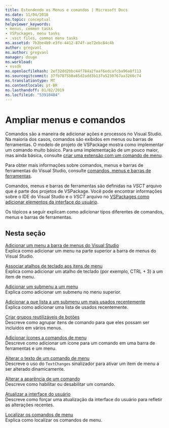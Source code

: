 ```yaml
---
title: Estendendo os Menus e comandos | Microsoft Docs
ms.date: 11/04/2016
ms.topic: conceptual
helpviewer_keywords:
- menus, common tasks
- VSPackages, menu tasks
- .vsct files, common menu tasks
ms.assetid: 7b2be4b9-e3fe-4412-874f-ae72ebc84c4b
author: gregvanl
ms.author: gregvanl
manager: douge
ms.workload:
- vssdk
ms.openlocfilehash: 2ef32dd2bbc44f784a2faaf6edcafcba96a8f113
ms.sourcegitcommit: 37fb7075b0a65d2add3b137a5230767aa3266c74
ms.translationtype: MT
ms.contentlocale: pt-BR
ms.lasthandoff: 01/02/2019
ms.locfileid: "53910484"
---
```

# <a name="extend-menus-and-commands"></a>Ampliar menus e comandos
Comandos são a maneira de adicionar ações e processos no Visual Studio. Na maioria dos casos, comandos são exibidos em menus ou barras de ferramentas. O modelo de projeto de VSPackage mostra como implementar um comando muito básico. Para uma implementação de um pouco maior, mas ainda básica, consulte [criar uma extensão com um comando de menu](../extensibility/creating-an-extension-with-a-menu-command.md).  
  
 Para obter mais informações sobre comandos, menus e barras de ferramentas do Visual Studio, consulte [comandos, menus e barras de ferramentas](../extensibility/internals/commands-menus-and-toolbars.md).  
  
 Comandos, menus e barras de ferramentas são definidas na *VSCT* arquivo que é parte dos projetos de VSPackage. Você pode encontrar informações sobre o IDE do Visual Studio e o *VSCT* arquivo no [VSPackages como adicionar elementos da interface do usuário](../extensibility/internals/how-vspackages-add-user-interface-elements.md).  
  
 Os tópicos a seguir explicam como adicionar tipos diferentes de comandos, menus e barras de ferramentas.  
  
## <a name="in-this-section"></a>Nesta seção  
 [Adicionar um menu a barra de menus do Visual Studio](../extensibility/adding-a-menu-to-the-visual-studio-menu-bar.md)  
 Explica como adicionar um menu na parte superior a barra de menus do Visual Studio.  
  
 [Associar atalhos de teclado aos itens de menu](../extensibility/binding-keyboard-shortcuts-to-menu-items.md)  
 Explica como adicionar um atalho de teclado (por exemplo, CTRL + 3) a um item de menu.  
  
 [Adicionar um submenu a um menu](../extensibility/adding-a-submenu-to-a-menu.md)  
 Explica como adicionar um submenu no menu superior.  
  
 [Adicionar a que lista a um submenu um mais usados recentemente](../extensibility/adding-a-most-recently-used-list-to-a-submenu.md)  
 Explica como adicionar uma lista de usados recentemente.  
  
 [Criar grupos reutilizáveis de botões](../extensibility/creating-reusable-groups-of-buttons.md)  
 Descreve como agrupar itens de comando para que eles possam ser incluídos em vários menus.  
  
 [Adicionar ícones a comandos de menu](../extensibility/adding-icons-to-menu-commands.md)  
 Descreve como adicionar um ícone para um comando em uma barra de ferramentas e um menu.  
  
 [Alterar o texto de um comando de menu](../extensibility/changing-the-text-of-a-menu-command.md)  
 Descreve o uso do `TextChanges` sinalizador para ativar um item de menu a ser alterado dinamicamente.  
  
 [Alterar a aparência de um comando](../extensibility/changing-the-appearance-of-a-command.md)  
 Descreve como habilitar ou desabilitar um comando.  
  
 [Atualizar a interface do usuário](../extensibility/updating-the-user-interface.md)  
 Descreve como forçar uma atualização da interface do usuário para refletir as alterações recentes.  
  
 [Localizar os comandos de menu](../extensibility/localizing-menu-commands.md)  
 Explica como localizar os comandos de menu.  